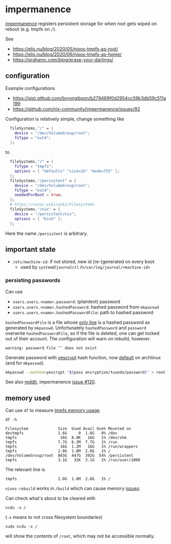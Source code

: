 # impermanence

[impermanence](https://github.com/nix-community/impermanence/) registers
persistent storage for when root gets wiped on reboot (e.g. tmpfs on `/`).

See

- <https://elis.nu/blog/2020/05/nixos-tmpfs-as-root/>
- <https://elis.nu/blog/2020/06/nixos-tmpfs-as-home/>
- <https://grahamc.com/blog/erase-your-darlings/>

## configuration

Example configurations

- <https://gist.github.com/byrongibson/b279469f0d2954cc59b3db59c511a199>
- <https://github.com/nix-community/impermanence/issues/92>

Configuration is relatively simple, change something like

```nix
  fileSystems."/" = {
    device = "/dev/VolumeGroup/root";
    fsType = "ext4";
  };
```

to

```nix
  fileSystems."/" = {
    fsType = "tmpfs";
    options = [ "defaults" "size=2G" "mode=755" ];
  };
  fileSystems."/persistent" = {
    device = "/dev/VolumeGroup/root";
    fsType = "ext4";
    neededForBoot = true;
  };
  # https://nixos.wiki/wiki/Filesystems
  fileSystems."/nix" = {
    device = "/persistent/nix";
    options = [ "bind" ];
  };
```

Here the name `/persistent` is arbitrary.

## important state

- `/etc/machine-id`: if not stored, new id (re-)generated on every boot
  - used by `systemd`/`journalctl` in`/var/log/journal/<machine-id>`

### persisting passwords

Can use

- `users.users.<name>.password`: (plaintext) password
- `users.users.<name>.hashedPassword`: hashed password from `mkpasswd`
- `users.users.<name>.hashedPasswordFile`: path to hashed password

`hashedPasswordFile` is a file whose [only
line](https://discourse.nixos.org/t/12378) is a hashed password as generated
by `mkpasswd`. Unfortunately `hashedPassword` and `password` overwrite
`hashedPasswordFile`, so if the file is deleted, one can get locked out of
their account. The configuration will warn on rebuild, however.

```text
warning: password file ‘’ does not exist
```

Generate password with [yescrypt](https://www.openwall.com/yescrypt/)
hash function, now
[default](https://archlinux.org/news/changes-to-default-password-hashing-algorithm-and-umask-settings/)
on archlinux (and for `mkpasswd`).

```sh
mkpasswd --method=yescrypt "$(pass encryption/tuxedo/password)" > root.yescrypt
```

See also [reddit](https://www.reddit.com/r/NixOS/comments/o1er2p/),
impermanence [issue
#120](https://github.com/nix-community/impermanence/issues/120).

## memory used

Can use `df` to measure [tmpfs memory
usage](https://superuser.com/questions/542736).

```shell
df -h
```

```text
Filesystem             Size  Used Avail Use% Mounted on
devtmpfs               1.6G     0  1.6G   0% /dev
tmpfs                   16G  8.0K   16G   1% /dev/shm
tmpfs                  7.7G  6.3M  7.7G   1% /run
tmpfs                   16G  1.2M   16G   1% /run/wrappers
tmpfs                  2.0G  1.6M  2.0G   1% /
/dev/VolumeGroup/root  883G  447G  392G  54% /persistent
tmpfs                  3.1G   32K  3.1G   1% /run/user/1000
```

The relevant line is

```text
tmpfs                  2.0G  1.6M  2.0G   1% /
```

`nixos-rebuild` works in `/build` which can cause
memory [issues](https://discourse.nixos.org/t/13957).

Can check what's about to be cleared with

```shell
ncdu -x /
```

(`-x` means to not cross filesystem boundaries)

```shell
sudo ncdu -x /
```

will show the contents of `/root`, which may not be accessible normally.
